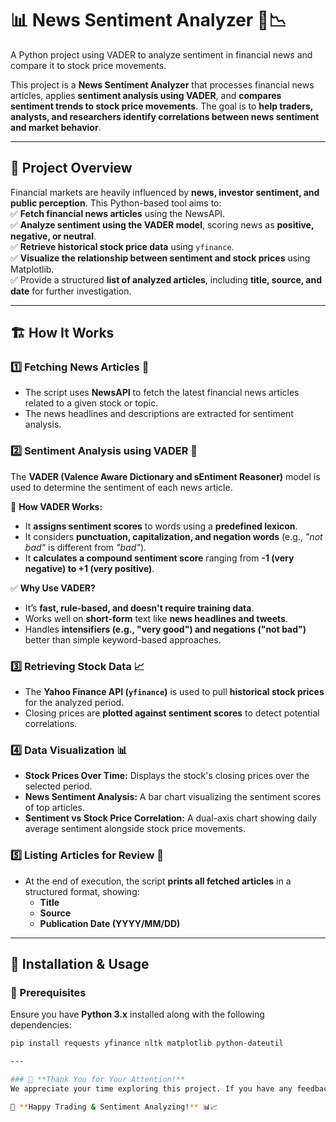 # 📊 News Sentiment Analyzer 📰📉  
A Python project using VADER to analyze sentiment in financial news and compare it to stock price movements.

This project is a **News Sentiment Analyzer** that processes financial news articles, applies **sentiment analysis using VADER**, and **compares sentiment trends to stock price movements**. The goal is to **help traders, analysts, and researchers identify correlations between news sentiment and market behavior**.  

---

## 🚀 **Project Overview**  

Financial markets are heavily influenced by **news, investor sentiment, and public perception**. This Python-based tool aims to:  
✅ **Fetch financial news articles** using the NewsAPI.  
✅ **Analyze sentiment using the VADER model**, scoring news as **positive, negative, or neutral**.  
✅ **Retrieve historical stock price data** using `yfinance`.  
✅ **Visualize the relationship between sentiment and stock prices** using Matplotlib.  
✅ Provide a structured **list of analyzed articles**, including **title, source, and date** for further investigation.  

---

## 🏗 **How It Works**  

### **1️⃣ Fetching News Articles 📰**  
- The script uses **NewsAPI** to fetch the latest financial news articles related to a given stock or topic.  
- The news headlines and descriptions are extracted for sentiment analysis.  

### **2️⃣ Sentiment Analysis using VADER 🤖**  
The **VADER (Valence Aware Dictionary and sEntiment Reasoner)** model is used to determine the sentiment of each news article.  

🔹 **How VADER Works:**  
- It **assigns sentiment scores** to words using a **predefined lexicon**.  
- It considers **punctuation, capitalization, and negation words** (e.g., *"not bad"* is different from *"bad"*).  
- It **calculates a compound sentiment score** ranging from **-1 (very negative) to +1 (very positive)**.  

✅ **Why Use VADER?**  
- It’s **fast, rule-based, and doesn't require training data**.  
- Works well on **short-form** text like **news headlines and tweets**.  
- Handles **intensifiers (e.g., "very good") and negations ("not bad")** better than simple keyword-based approaches.  

### **3️⃣ Retrieving Stock Data 📈**  
- The **Yahoo Finance API (`yfinance`)** is used to pull **historical stock prices** for the analyzed period.  
- Closing prices are **plotted against sentiment scores** to detect potential correlations.  

### **4️⃣ Data Visualization 📊**  
- **Stock Prices Over Time:** Displays the stock's closing prices over the selected period.  
- **News Sentiment Analysis:** A bar chart visualizing the sentiment scores of top articles.  
- **Sentiment vs Stock Price Correlation:** A dual-axis chart showing daily average sentiment alongside stock price movements.  

### **5️⃣ Listing Articles for Review 📜**  
- At the end of execution, the script **prints all fetched articles** in a structured format, showing:  
  - **Title**  
  - **Source**  
  - **Publication Date (YYYY/MM/DD)**  

---

## 📌 **Installation & Usage**  

### **🔹 Prerequisites**  
Ensure you have **Python 3.x** installed along with the following dependencies:  

```bash
pip install requests yfinance nltk matplotlib python-dateutil

---

### 🙏 **Thank You for Your Attention!**
We appreciate your time exploring this project. If you have any feedback, feel free to contribute or reach out.

🚀 **Happy Trading & Sentiment Analyzing!** 📊📈

